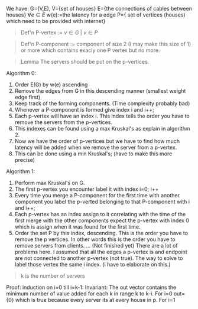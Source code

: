 We have:
G=(V,E), 
V={set of houses}
E={the connections of cables between houses}
$\forall e\in E$ w(e):=the latency for a edge 
P={ set of vertices (houses) which need to be provided with internet}

> Def'n 
> P-vertex := $v\in G$ | $v \in P$

> Def'n 
> P-component := component of size 2 (I may make this size of 1) or more which contains exacly one P vertex but no more.

> Lemma
> The servers should be put on the p-vertices.

Algorithm 0: 
1. Order E(G) by w(e) ascending
2. Remove the edges from G in this descending manner (smallest weight edge first)
3. Keep track of the forming components. (Time complexity probably bad)
4. Whenever a P-component is formed give index i and i++;
5. Each p-vertex will have an index i. This index tells the order you have to remove the servers from the p-vertices.
6. This indexes can be found using a max Kruskal's as explain in algorithm 2.
7. Now we have the order of p-vertices but we have to find how much latency will be added when we  remove the server from a p-vertex.
8. This can be done using a min Kruskal's; (have to make this more precise)


Algorithm 1:
1. Perform max Kruskal's on G.
2. The first p-vertex you encounter label it with index i=0; i++
3. Every time you merge a P-component for the first time with another component you label the p-verted belonging to that P-component with i and i++;
4. Each p-vertex has an index assign to it correlating with the time of the first merge with the other components expect the p-vertex with index 0 which is assign when it was found for the first time.
5. Order the set P by this index, descending. This is the order you have to remove the p vertices. In other words this is the order you have to remove servers from clients.
... (Not finished yet)
There are a lot of problems here. I assumed that all the edges a p-vertex is and endpoint are not connected to another p-vertex (not true). The way to solve to label those vertex the same i index. (i have to elaborate on this.)




>k is the number of servers

Proof: induction on i=0 till i=k-1:
Invariant: The out vector contains the minimum number of value added for each k in range k to k-i.
For i=0 out={0} which is true because every server its at every house in p.
For i=1 